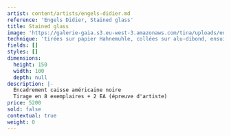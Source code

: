 ```yaml
---
artist: content/artists/engels-didier.md
reference: 'Engels Didier, Stained glass'
title: Stained glass
image: 'https://galerie-gaia.s3.eu-west-3.amazonaws.com/tina/uploads/engels-didier/dideir engels- galerie gaia- proue.jpg'
technique: 'tirées sur papier Hahnemuhle, collées sur alu-dibond, ensuite recouvertes de 3 couches de résine epoxy '
fields: []
styles: []
dimensions:
  height: 150
  width: 100
  depth: null
description: |-
  Encadrement caisse américaine noire  
  Tirage en 8 exemplaires + 2 EA (épreuve d'artiste)
price: 5200
sold: false
contextual: true
weight: 0
---
```


